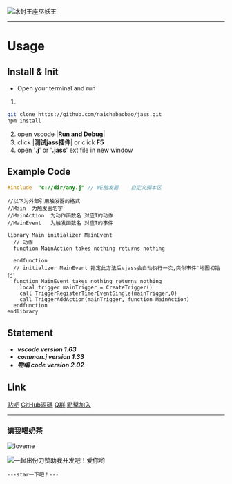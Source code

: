 





<!-- ![冰封王座巫妖王](https://t13.baidu.com/it/u=2708679913,2610909064&fm=224&app=112&f=JPEG?w=500&h=251) -->
<!-- ![冰封王座巫妖王](https://github.com/naichabaobao/jass/blob/f7ff28fd7a52ea9b532afecd23aa5a024a57c1c4/static/jass.png) -->
![冰封王座巫妖王](https://github.com/naichabaobao/jass/blob/master/static/images/blizzard-nova.jpg?raw=true)


--------------------------------------------------------
# Usage

## Install & Init

* Open your terminal and run

1. 
```sh
git clone https://github.com/naichabaobao/jass.git
npm install
```

2. open vscode |**Run and Debug**|
3. click |**测试jass插件**| or click **F5**
4. open '**.j**' or '**.jass**' ext file in new window

## Example Code

```cpp
#include  "c://dir/any.j" // WE触发器    自定义脚本区
```

```
//以下为外部引用触发器的格式
//Main  为触发器名字
//MainAction  为动作函数名 对应T的动作
//MainEvent   为触发函数名 对应T的事件

library Main initializer MainEvent
  // 动作
  function MainAction takes nothing returns nothing
          
  endfunction
  // initializer MainEvent 指定此方法后vjass会自动执行一次,类似事件'地图初始化'
  function MainEvent takes nothing returns nothing
    local trigger mainTrigger = CreateTrigger()
    call TriggerRegisterTimerEventSingle(mainTrigger,0)
    call TriggerAddAction(mainTrigger, function MainAction)
  endfunction
endlibrary
```

## Statement

- ***vscode version 1.63***
- ***common.j version 1.33***
- ***物编 code version 2.02***

## Link
[貼吧](https://tieba.baidu.com/p/6235060595?pid=127236515130&cid=0&red_tag=2862340933#127236515130)
[GitHub源碼](https://github.com/naichabaobao/jass)
[Q群,點擊加入](http://qm.qq.com/cgi-bin/qm/qr?_wv=1027&k=j4VO5JOZy4x2zX9qRXWpG9mTs0lZq0_A&authKey=V1Vz47EJpB%2BkkZQ2bSKEIPBCpAqBJTQ%2Bg3wty9x0BtrvAp16ZkIWhDdF0p56rcq%2B&noverify=0&group_code=786204376)

--------------------------------------------------------

### **请我喝奶茶**
![loveme](https://user-images.githubusercontent.com/38098031/190127376-c47656c3-8b28-4ff2-a242-78bb28a3652e.png)

![一起出份力赞助我开发吧！爱你哟](https://user-images.githubusercontent.com/38098031/189883735-7bbdb474-259a-4bc7-8a6b-09707aa013a4.png)

```---star一下吧！---```
